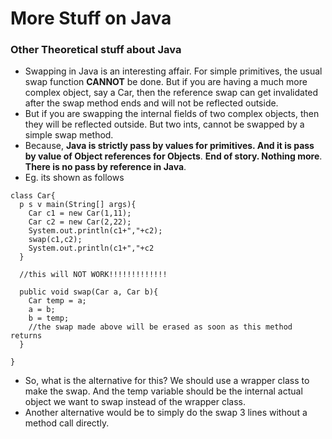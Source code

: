 # More Stuff on Java

### Other Theoretical stuff about Java
* Swapping in Java is an interesting affair. For simple primitives, the usual swap function **CANNOT** be done. But if you are having a much more complex object, say a Car, then the reference swap can get invalidated after the swap method ends and will not be reflected outside.
* But if you are swapping the internal fields of two complex objects, then they will be reflected outside. But two ints, cannot be swapped by a simple swap method.
* Because, **Java is strictly pass by values for primitives. And it is pass by value of Object references for Objects**. **End of story. Nothing more**. **There is no pass by reference in Java**.
* Eg. its shown as follows
```
class Car{
  p s v main(String[] args){
    Car c1 = new Car(1,11);
    Car c2 = new Car(2,22);
    System.out.println(c1+","+c2);
    swap(c1,c2);
    System.out.println(c1+","+c2
  }

  //this will NOT WORK!!!!!!!!!!!!!

  public void swap(Car a, Car b){
    Car temp = a;
    a = b;
    b = temp;
    //the swap made above will be erased as soon as this method returns
  }

}
```
* So, what is the alternative for this? We should use a wrapper class to make the swap. And the temp variable should be the internal actual object we want to swap instead of the wrapper class.
* Another alternative would be to simply do the swap 3 lines without a method call directly.
